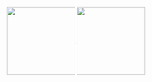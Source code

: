 <p align="center">
  <a href="https://github.com/danylo-boiko?tab=repositories">
    <img
      align="center"
      height="155"
      src="https://github-readme-stats.vercel.app/api/top-langs/?username=danylo-boiko&layout=compact&theme=tokyonight&hide_border=true"
    />
  </a>
  <a href="https://github.com/danylo-boiko?tab=repositories">
    <img
      align="center"
      height="155"
      src="https://github-readme-stats.vercel.app/api?username=danylo-boiko&count_private=true&show_icons=true&custom_title=Github%20Status&hide=issues&theme=tokyonight&hide_border=true"
    />
  </a>
</p>
